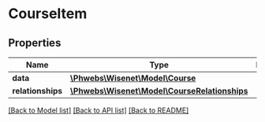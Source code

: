 # CourseItem

## Properties
Name | Type | Description | Notes
------------ | ------------- | ------------- | -------------
**data** | [**\Phwebs\Wisenet\Model\Course**](Course.md) |  | [optional] 
**relationships** | [**\Phwebs\Wisenet\Model\CourseRelationships**](CourseRelationships.md) |  | [optional] 

[[Back to Model list]](../../README.md#documentation-for-models) [[Back to API list]](../../README.md#documentation-for-api-endpoints) [[Back to README]](../../README.md)


